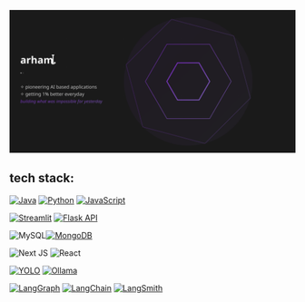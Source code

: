 ![View Animated SVG](qs.svg)

## tech stack:
[![Java](https://img.shields.io/badge/java-%23ED8B00.svg?style=flat&logo=openjdk&logoColor=white)](https://www.java.com/) [![Python](https://img.shields.io/badge/Python-%233776AB.svg?style=flat&logo=python&logoColor=white)](https://www.python.org/) [![JavaScript](https://img.shields.io/badge/JavaScript-%23F7DF1E.svg?style=flat&logo=javascript&logoColor=black)](https://developer.mozilla.org/en-US/docs/Web/JavaScript)


[![Streamlit](https://img.shields.io/badge/Streamlit-%23FF4B4B.svg?style=flat&logo=streamlit&logoColor=white)](https://streamlit.io/)
[![Flask API](https://img.shields.io/badge/Flask%20API-%23000.svg?style=flat&logo=flask&logoColor=white)](https://flask.palletsprojects.com/en/2.0.x/)

![MySQL](https://img.shields.io/badge/mysql-4479A1.svg?style=flat&logo=mysql&logoColor=white)[![MongoDB](https://img.shields.io/badge/MongoDB-%2347A248.svg?style=flat&logo=mongodb&logoColor=white)](https://www.mongodb.com/)

![Next JS](https://img.shields.io/badge/Next-black?style=flat&logo=next.js&logoColor=white) ![React](https://img.shields.io/badge/react-%2320232a.svg?style=flat&logo=react&logoColor=%2361DAFB)

[![YOLO](https://img.shields.io/badge/YOLO-%23F9D616.svg?style=flat&logo=youtube&logoColor=white)](https://pjreddie.com/darknet/yolo/)
[![Ollama](https://img.shields.io/badge/Ollama-%23000000.svg?style=flat&logo=ollama&logoColor=white)](https://ollama.ai/)

[![LangGraph](https://img.shields.io/badge/LangGraph-%23FF6B6B.svg?style=flat&logo=langchain&logoColor=white)](https://langchain-ai.github.io/langgraph/)
[![LangChain](https://img.shields.io/badge/LangChain-%231C3C3C.svg?style=flat&logo=langchain&logoColor=white)](https://www.langchain.com/)
[![LangSmith](https://img.shields.io/badge/LangSmith-%234A90E2.svg?style=flat&logo=langchain&logoColor=white)](https://smith.langchain.com/)
